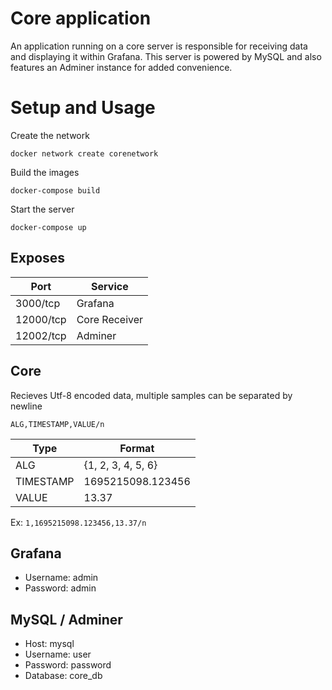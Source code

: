# Core application
An application running on a core server is responsible for receiving data and displaying it within Grafana. This server is powered by MySQL and also features an Adminer instance for added convenience.


# Setup and Usage

Create the network
```console
docker network create corenetwork
```

Build the images
```console
docker-compose build
```

Start the server
```console
docker-compose up
```

## Exposes

| Port      | Service       |
| --------- | ------------- |
| 3000/tcp  | Grafana       |
| 12000/tcp | Core Receiver |
| 12002/tcp | Adminer       |

## Core
Recieves Utf-8 encoded data, multiple samples can be separated by newline

`ALG,TIMESTAMP,VALUE/n`

| Type      | Format             |
| --------- | ------------------ |
| ALG       | {1, 2, 3, 4, 5, 6} |
| TIMESTAMP | 1695215098.123456  |
| VALUE     | 13.37              |

Ex: `1,1695215098.123456,13.37/n`

## Grafana
* Username: admin
* Password: admin

## MySQL / Adminer
* Host:     mysql
* Username: user
* Password: password
* Database: core_db


